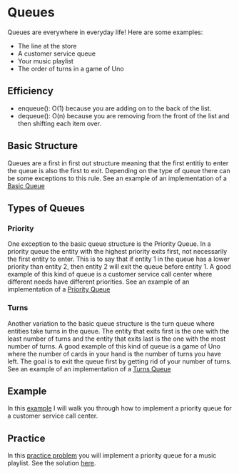 # Queues

Queues are everywhere in everyday life! 
Here are some examples:
* The line at the store
* A customer service queue
* Your music playlist
* The order of turns in a game of Uno

## Efficiency
* enqueue(): O(1) because you are adding on to the back of the list.
* dequeue(): O(n) because you are removing from the front of the list and then shifting each item over.

## Basic Structure
Queues are a first in first out structure meaning 
that the first entitiy to enter the queue is also the first to exit.
Depending on the type of queue there can be some exceptions to this rule.
See an example of an implementation of a <a href="basic.py">Basic Queue</a>

## Types of Queues
### Priority
One exception to the basic queue structure is the Priority Queue.
In a priority queue the entity with the highest priority exits first, not necessarily the first entity to
enter.
This is to say that if entity 1 in the queue has a lower priority than entity 2, then entity 2 will exit the queue before entity 1. 
A good example of this kind of queue is a customer service call center where different needs have different priorities.
See an example of an implementation of a <a href="priority.py">Priority Queue</a>

### Turns
Another variation to the basic queue structure is the turn queue where entities take turns in the queue. 
The entity that exits first is the one with the least number of turns and the entity that exits last is the
one with the most number of turns.
A good example of this kind of queue is a game of Uno where the number of cards in your hand is the number of turns you have left. The goal is to exit the queue first by getting rid of your number of turns.
See an example of an implementation of a <a href="turns.py">Turns Queue</a>


## Example
In this <a href="example.py">example</a> I will walk you through how to implement a priority queue for a customer service call center.

## Practice
In this <a href="practice.py">practice problem</a> you will implement a priority queue for a music playlist.
See the solution <a href="solution.py">here</a>.